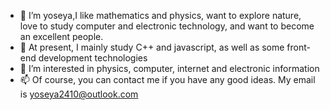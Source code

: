 - 👋 I’m yoseya,I like mathematics and physics, want to explore nature, love to study computer and electronic technology, and want to become an excellent people.
- 🌱 At present, I mainly study C++ and javascript, as well as some front-end development technologies
- 💞️ I’m interested in physics, computer, internet and electronic information
- 📫 Of course, you can contact me if you have any good ideas. My email is yoseya2410@outlook.com
